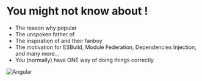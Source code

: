 # You might not know about <Angular />!

<div class="flex gap-4">

<div class="flex-1">

- The reason why <Typescript/> popular
- The unspoken father of <Vue />
- The inspiration of <React /> and their fanboy
- The motivation for ESBuild, Module Federation, Dependencies Injection, and many more...
- You (normally) have ONE way of doing things correctly

</div>

<div class="w-[15vw]">

<v-click>

![Angular](/angular-dx-img.png)

</v-click>

</div>

</div>
